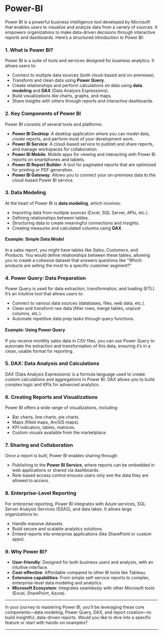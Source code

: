 
# Power-BI
Power BI is a powerful business intelligence tool developed by Microsoft that enables users to visualize and analyze data from a variety of sources. It empowers organizations to make data-driven decisions through interactive reports and dashboards. Here’s a structured introduction to Power BI:

### 1. **What is Power BI?**
Power BI is a suite of tools and services designed for business analytics. It allows users to:
- Connect to multiple data sources (both cloud-based and on-premises).
- Transform and clean data using **Power Query**.
- Create relationships and perform calculations on data using **data modeling** and **DAX** (Data Analysis Expressions).
- Build visualizations like charts, graphs, and maps.
- Share insights with others through reports and interactive dashboards.

### 2. **Key Components of Power BI**
Power BI consists of several tools and platforms:
- **Power BI Desktop**: A desktop application where you can model data, create reports, and perform most of your development work.
- **Power BI Service**: A cloud-based service to publish and share reports, and manage workspaces for collaboration.
- **Power BI Mobile**: Mobile apps for viewing and interacting with Power BI reports on smartphones and tablets.
- **Power BI Report Builder**: A tool for paginated reports that are optimized for printing or PDF generation.
- **Power BI Gateway**: Allows you to connect your on-premises data to the cloud-based Power BI service.

### 3. **Data Modeling**
At the heart of Power BI is **data modeling**, which involves:
- Importing data from multiple sources (Excel, SQL Server, APIs, etc.).
- Defining relationships between tables.
- Structuring data to create meaningful connections and insights.
- Creating measures and calculated columns using **DAX**.

#### Example: Simple Data Model
In a sales report, you might have tables like *Sales*, *Customers*, and *Products*. You would define relationships between these tables, allowing you to create a cohesive dataset that answers questions like "Which products are selling the most to a specific customer segment?"

### 4. **Power Query: Data Preparation**
Power Query is used for data extraction, transformation, and loading (ETL). It’s an intuitive tool that allows users to:
- Connect to various data sources (databases, files, web data, etc.).
- Clean and transform raw data (filter rows, merge tables, unpivot columns, etc.).
- Automate repetitive data prep tasks through query functions.

#### Example: Using Power Query
If you receive monthly sales data in CSV files, you can use Power Query to automate the extraction and transformation of this data, ensuring it’s in a clean, usable format for reporting.

### 5. **DAX: Data Analysis and Calculations**
DAX (Data Analysis Expressions) is a formula language used to create custom calculations and aggregations in Power BI. DAX allows you to build complex logic and KPIs for advanced analytics.


### 6. **Creating Reports and Visualizations**
Power BI offers a wide range of visualizations, including:
- Bar charts, line charts, pie charts.
- Maps (filled maps, ArcGIS maps).
- KPI indicators, tables, matrices.
- Custom visuals available from the marketplace.

### 7. **Sharing and Collaboration**
Once a report is built, Power BI enables sharing through:
- Publishing to the **Power BI Service**, where reports can be embedded in web applications or shared via dashboards.
- Role-based access control ensures users only see the data they are allowed to access.

### 8. **Enterprise-Level Reporting**
For enterprise reporting, Power BI integrates with Azure services, SQL Server Analysis Services (SSAS), and data lakes. It allows large organizations to:
- Handle massive datasets.
- Build secure and scalable analytics solutions.
- Embed reports into enterprise applications (like SharePoint or custom apps).

### 9. **Why Power BI?**
- **User-friendly**: Designed for both business users and analysts, with an intuitive interface.
- **Cost-effective**: Affordable compared to other BI tools like Tableau.
- **Extensive capabilities**: From simple self-service reports to complex, enterprise-level data modeling and analytics.
- **Microsoft Ecosystem**: Integrates seamlessly with other Microsoft tools (Excel, SharePoint, Azure).

---

In your journey to mastering Power BI, you'll be leveraging these core components—data modeling, Power Query, DAX, and report creation—to build insightful, data-driven reports. Would you like to dive into a specific feature or start with hands-on examples?

 
 ---

 
